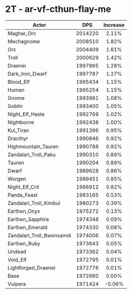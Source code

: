 # 2T - ar-vf-cthun-flay-me
| Actor | DPS | Increase |
|---|:---:|:---:|
|Maghar_Orc|2014220|2.11%|
|Mechagnome|2008510|1.82%|
|Orc|2004409|1.61%|
|Troll|2000629|1.42%|
|Draenei|1997865|1.28%|
|Dark_Iron_Dwarf|1997787|1.27%|
|Blood_Elf|1995434|1.15%|
|Human|1995254|1.15%|
|Gnome|1993981|1.08%|
|Goblin|1993400|1.05%|
|Night_Elf_Haste|1992769|1.02%|
|Nightborne|1992438|1.00%|
|Kul_Tiran|1991396|0.95%|
|Dracthyr|1990846|0.92%|
|Highmountain_Tauren|1990788|0.92%|
|Zandalari_Troll_Paku|1990310|0.89%|
|Tauren|1990204|0.89%|
|Dwarf|1989628|0.86%|
|Worgen|1989451|0.85%|
|Night_Elf_Crit|1988912|0.82%|
|Panda_Feast|1983165|0.53%|
|Zandalari_Troll_Kimbul|1980273|0.39%|
|Earthen_Onyx|1975272|0.13%|
|Earthen_Sapphire|1974348|0.09%|
|Earthen_Emerald|1974330|0.08%|
|Zandalari_Troll_Bwonsamdi|1974006|0.07%|
|Earthen_Ruby|1973643|0.05%|
|Undead|1973362|0.04%|
|Void_Elf|1972795|0.01%|
|Lightforged_Draenei|1972776|0.01%|
|Base|1972660|0.00%|
|Vulpera|1971424|-0.06%|
